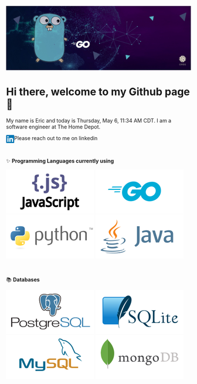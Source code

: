 <img type="content" src="Images/GithubGoBanner.jpeg" alt-text="Banner"/>

# Hi there, welcome to my Github page 👋

My name is Eric and today is Thursday, May 6, 11:34 AM CDT. I am a software engineer at The Home Depot. 

Please reach out to me on linkedin <a href="https://www.linkedin.com/in/ericcchiu/">
  <img align="left" alt="Eric's Linkedin" width="22px" src="Images/icons/linkedin-icon.svg" />
</a>

&nbsp;

✨ **Programming Languages currently using**

<img type="content" src="Images/javascript-ar21.svg" alt-text="JavaScript"/>
<img type="content" src="Images/golang-ar21.svg" alt-text="Golang"/>
<img type="content" src="Images/python-ar21.svg" alt-text="Python"/>
<img type="content" src="Images/java-ar21.svg" alt-text="Java"/>

&nbsp;

:books: **Databases**

<img type="content" src="Images/postgresql-ar21.svg" alt-text="PostgreSQL" />
<img type="content" src="Images/sqlite-ar21.svg" alt-text="Sqlite" />
<img type="content" src="Images/mysql-ar21.svg" alt-text="MySQL" />
<img type="content" src="Images/mongodb-ar21.svg" alt-text="MongoDB" />

<!--
**ericcchiu/ericcchiu** is a ✨ _special_ ✨ repository because its `README.md` (this file) appears on your GitHub profile.

Here are some ideas to get you started:

- 🔭 I’m currently working on ...
- 🌱 I’m currently learning ...
- 👯 I’m looking to collaborate on ...
- 🤔 I’m looking for help with ...
- 💬 Ask me about ...
- 📫 How to reach me: ...
- 😄 Pronouns: ...
- ⚡ Fun fact: ...
-->
